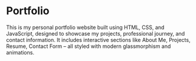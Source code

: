# Portfolio
This is my personal portfolio website built using HTML, CSS, and JavaScript, designed to showcase my projects, professional journey, and contact information. It includes interactive sections like About Me, Projects, Resume, Contact Form – all styled with modern glassmorphism and animations.
